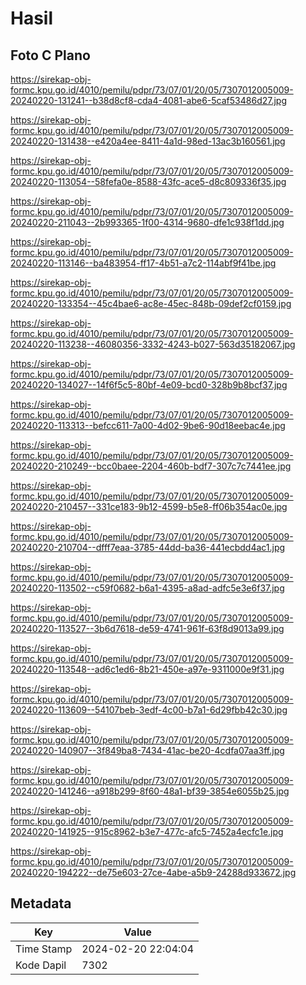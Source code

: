 # Hasil

## Foto C Plano

https://sirekap-obj-formc.kpu.go.id/4010/pemilu/pdpr/73/07/01/20/05/7307012005009-20240220-131241--b38d8cf8-cda4-4081-abe6-5caf53486d27.jpg

https://sirekap-obj-formc.kpu.go.id/4010/pemilu/pdpr/73/07/01/20/05/7307012005009-20240220-131438--e420a4ee-8411-4a1d-98ed-13ac3b160561.jpg

https://sirekap-obj-formc.kpu.go.id/4010/pemilu/pdpr/73/07/01/20/05/7307012005009-20240220-113054--58fefa0e-8588-43fc-ace5-d8c809336f35.jpg

https://sirekap-obj-formc.kpu.go.id/4010/pemilu/pdpr/73/07/01/20/05/7307012005009-20240220-211043--2b993365-1f00-4314-9680-dfe1c938f1dd.jpg

https://sirekap-obj-formc.kpu.go.id/4010/pemilu/pdpr/73/07/01/20/05/7307012005009-20240220-113146--ba483954-ff17-4b51-a7c2-114abf9f41be.jpg

https://sirekap-obj-formc.kpu.go.id/4010/pemilu/pdpr/73/07/01/20/05/7307012005009-20240220-133354--45c4bae6-ac8e-45ec-848b-09def2cf0159.jpg

https://sirekap-obj-formc.kpu.go.id/4010/pemilu/pdpr/73/07/01/20/05/7307012005009-20240220-113238--46080356-3332-4243-b027-563d35182067.jpg

https://sirekap-obj-formc.kpu.go.id/4010/pemilu/pdpr/73/07/01/20/05/7307012005009-20240220-134027--14f6f5c5-80bf-4e09-bcd0-328b9b8bcf37.jpg

https://sirekap-obj-formc.kpu.go.id/4010/pemilu/pdpr/73/07/01/20/05/7307012005009-20240220-113313--befcc611-7a00-4d02-9be6-90d18eebac4e.jpg

https://sirekap-obj-formc.kpu.go.id/4010/pemilu/pdpr/73/07/01/20/05/7307012005009-20240220-210249--bcc0baee-2204-460b-bdf7-307c7c7441ee.jpg

https://sirekap-obj-formc.kpu.go.id/4010/pemilu/pdpr/73/07/01/20/05/7307012005009-20240220-210457--331ce183-9b12-4599-b5e8-ff06b354ac0e.jpg

https://sirekap-obj-formc.kpu.go.id/4010/pemilu/pdpr/73/07/01/20/05/7307012005009-20240220-210704--dfff7eaa-3785-44dd-ba36-441ecbdd4ac1.jpg

https://sirekap-obj-formc.kpu.go.id/4010/pemilu/pdpr/73/07/01/20/05/7307012005009-20240220-113502--c59f0682-b6a1-4395-a8ad-adfc5e3e6f37.jpg

https://sirekap-obj-formc.kpu.go.id/4010/pemilu/pdpr/73/07/01/20/05/7307012005009-20240220-113527--3b6d7618-de59-4741-961f-63f8d9013a99.jpg

https://sirekap-obj-formc.kpu.go.id/4010/pemilu/pdpr/73/07/01/20/05/7307012005009-20240220-113548--ad6c1ed6-8b21-450e-a97e-9311000e9f31.jpg

https://sirekap-obj-formc.kpu.go.id/4010/pemilu/pdpr/73/07/01/20/05/7307012005009-20240220-113609--54107beb-3edf-4c00-b7a1-6d29fbb42c30.jpg

https://sirekap-obj-formc.kpu.go.id/4010/pemilu/pdpr/73/07/01/20/05/7307012005009-20240220-140907--3f849ba8-7434-41ac-be20-4cdfa07aa3ff.jpg

https://sirekap-obj-formc.kpu.go.id/4010/pemilu/pdpr/73/07/01/20/05/7307012005009-20240220-141246--a918b299-8f60-48a1-bf39-3854e6055b25.jpg

https://sirekap-obj-formc.kpu.go.id/4010/pemilu/pdpr/73/07/01/20/05/7307012005009-20240220-141925--915c8962-b3e7-477c-afc5-7452a4ecfc1e.jpg

https://sirekap-obj-formc.kpu.go.id/4010/pemilu/pdpr/73/07/01/20/05/7307012005009-20240220-194222--de75e603-27ce-4abe-a5b9-24288d933672.jpg


## Metadata

| Key        | Value               |
| ---------- | ------------------- |
| Time Stamp | 2024-02-20 22:04:04 |
| Kode Dapil | 7302                |



